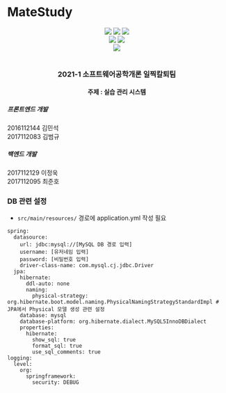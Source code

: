 # MateStudy
<div align ="center">
<img src="https://img.shields.io/badge/-Java 11-007396?style=flat-square&logo=Java"> <img src="https://img.shields.io/badge/Gradle 7.2-02303A.svg?style=flat-square&logo=Gradle"> <img src="http://img.shields.io/badge/-Springboot2.5.6-000000?style=flat-square&logo=SpringBoot">
<br/>
<img src="http://img.shields.io/badge/-Thymeleaf-005F0F?style=flat-square&logo=Thymeleaf"> <img src="http://img.shields.io/badge/-MySQL 8-fbceb1?style=flat-square&logo=MySQL"><br/>
<img src="https://img.shields.io/github/commit-activity/w/junoade/MateStudy">  
</div>
<br/>

<div align = "center">
  <h3>2021-1 소프트웨어공학개론 일찍칼퇴팀</h3>
  <h4> 주제 : 실습 관리 시스템</h4>
</div>

##### 프론트엔드 개발
2016112144 김민석<br/>
2017112083 김범규<br/>

##### 백엔드 개발
2017112129 이정욱<br/>
2017112095 최준호<br/>


### DB 관련 설정
- `src/main/resources/` 경로에 application.yml 작성 필요
```
spring:
  datasource:
    url: jdbc:mysql://[MySQL DB 경로 입력]
    username: [유저네임 입력]
    password: [비밀번호 입력]
    driver-class-name: com.mysql.cj.jdbc.Driver
  jpa:
    hibernate:
      ddl-auto: none
      naming:
        physical-strategy: org.hibernate.boot.model.naming.PhysicalNamingStrategyStandardImpl # JPA에서 Physical 모델 생성 관련 설정
    database: mysql
    database-platform: org.hibernate.dialect.MySQL5InnoDBDialect
    properties:
      hibernate:
        show_sql: true
        format_sql: true
        use_sql_comments: true
logging:
  level:
    org:
      springframework:
        security: DEBUG

```

